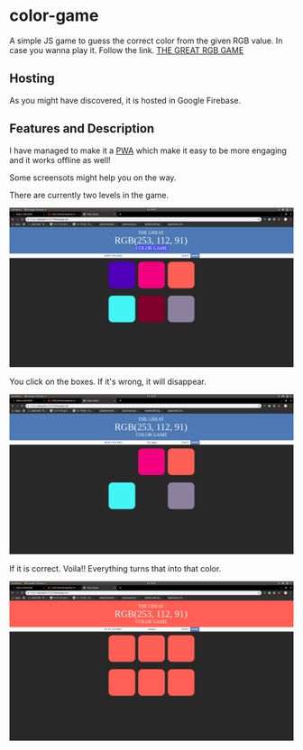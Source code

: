 # color-game

A simple JS game to guess the correct color from the given RGB value.
In case you wanna play it.
Follow the link.
[THE GREAT RGB GAME](https://rgb-game-1c7c2.firebaseapp.com)

## Hosting 

As you might have discovered, it is hosted in Google Firebase.

## Features and Description

I have managed to make it a [PWA](https://developers.google.com/web/progressive-web-apps) which make it easy 
to be more engaging and it works offline as well!

Some screensots might help you on the way.

There are currently two levels in the game.

![](images/first.png)


You click on the boxes. If it's wrong, it will disappear.

![](images/second.png)

If it is correct. Voila!! Everything turns that into that color.

![](images/third.png)



